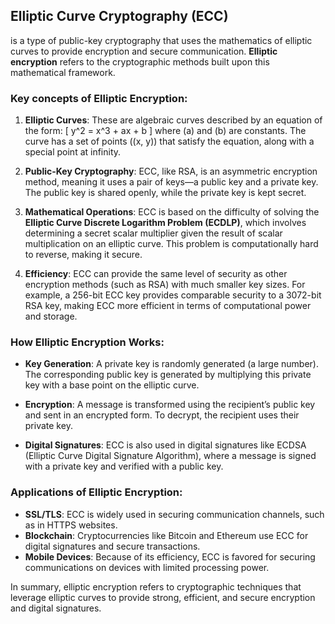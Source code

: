 ## Elliptic Curve Cryptography (ECC)
 is a type of public-key cryptography that uses the mathematics of elliptic curves to provide encryption and secure communication. **Elliptic encryption** refers to the cryptographic methods built upon this mathematical framework.

### Key concepts of Elliptic Encryption:
1. **Elliptic Curves**: These are algebraic curves described by an equation of the form:
   \[
   y^2 = x^3 + ax + b
   \]
   where \(a\) and \(b\) are constants. The curve has a set of points \((x, y)\) that satisfy the equation, along with a special point at infinity.

2. **Public-Key Cryptography**: ECC, like RSA, is an asymmetric encryption method, meaning it uses a pair of keys—a public key and a private key. The public key is shared openly, while the private key is kept secret.

3. **Mathematical Operations**: ECC is based on the difficulty of solving the **Elliptic Curve Discrete Logarithm Problem (ECDLP)**, which involves determining a secret scalar multiplier given the result of scalar multiplication on an elliptic curve. This problem is computationally hard to reverse, making it secure.

4. **Efficiency**: ECC can provide the same level of security as other encryption methods (such as RSA) with much smaller key sizes. For example, a 256-bit ECC key provides comparable security to a 3072-bit RSA key, making ECC more efficient in terms of computational power and storage.

### How Elliptic Encryption Works:
- **Key Generation**: A private key is randomly generated (a large number). The corresponding public key is generated by multiplying this private key with a base point on the elliptic curve.
  
- **Encryption**: A message is transformed using the recipient’s public key and sent in an encrypted form. To decrypt, the recipient uses their private key.

- **Digital Signatures**: ECC is also used in digital signatures like ECDSA (Elliptic Curve Digital Signature Algorithm), where a message is signed with a private key and verified with a public key.

### Applications of Elliptic Encryption:
- **SSL/TLS**: ECC is widely used in securing communication channels, such as in HTTPS websites.
- **Blockchain**: Cryptocurrencies like Bitcoin and Ethereum use ECC for digital signatures and secure transactions.
- **Mobile Devices**: Because of its efficiency, ECC is favored for securing communications on devices with limited processing power.

In summary, elliptic encryption refers to cryptographic techniques that leverage elliptic curves to provide strong, efficient, and secure encryption and digital signatures.